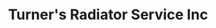 ---
title: "Turner's Radiator Service Inc"
url: /new-minas/turners-radiator-service-inc/
shop: car repair
---
